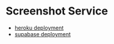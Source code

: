 

# Screenshot Service

- [heroku deployment](https://dashboard.heroku.com/apps/crvouga-screenshot-service)
- [supabase deployment](https://app.supabase.io/project/rcqvjrnexkyfcimdrnri)